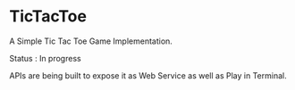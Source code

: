 # TicTacToe
A Simple Tic Tac Toe Game Implementation.

Status : In progress

APIs are being built to expose it as Web Service as well as Play in Terminal.
